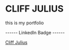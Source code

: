 <head>
<title>Cliff's Portfolio</title>
</head>
<body>

<h1>CLIFF JULIUS</h1>
<p>this is my portfolio</p>











------ LinkedIn Badge ------
<script src="https://platform.linkedin.com/badges/js/profile.js" async defer type="text/javascript"></script>
<div class="badge-base LI-profile-badge" data-locale="en_US" data-size="medium" data-theme="dark" data-type="VERTICAL" data-vanity="cliffjulius" data-version="v1"><a class="badge-base__link LI-simple-link" href="https://my.linkedin.com/in/cliffjulius?trk=profile-badge">Cliff Julius</a></div>

</body>
